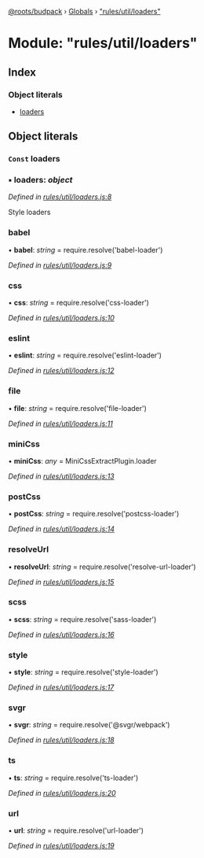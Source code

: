 [@roots/budpack](../README.md) › [Globals](../globals.md) › ["rules/util/loaders"](_rules_util_loaders_.md)

# Module: "rules/util/loaders"

## Index

### Object literals

* [loaders](_rules_util_loaders_.md#const-loaders)

## Object literals

### `Const` loaders

### ▪ **loaders**: *object*

*Defined in [rules/util/loaders.js:8](https://github.com/roots/bud-support/blob/a7a0906/src/budpack/builder/webpack/rules/util/loaders.js#L8)*

Style loaders

###  babel

• **babel**: *string* = require.resolve('babel-loader')

*Defined in [rules/util/loaders.js:9](https://github.com/roots/bud-support/blob/a7a0906/src/budpack/builder/webpack/rules/util/loaders.js#L9)*

###  css

• **css**: *string* = require.resolve('css-loader')

*Defined in [rules/util/loaders.js:10](https://github.com/roots/bud-support/blob/a7a0906/src/budpack/builder/webpack/rules/util/loaders.js#L10)*

###  eslint

• **eslint**: *string* = require.resolve('eslint-loader')

*Defined in [rules/util/loaders.js:12](https://github.com/roots/bud-support/blob/a7a0906/src/budpack/builder/webpack/rules/util/loaders.js#L12)*

###  file

• **file**: *string* = require.resolve('file-loader')

*Defined in [rules/util/loaders.js:11](https://github.com/roots/bud-support/blob/a7a0906/src/budpack/builder/webpack/rules/util/loaders.js#L11)*

###  miniCss

• **miniCss**: *any* = MiniCssExtractPlugin.loader

*Defined in [rules/util/loaders.js:13](https://github.com/roots/bud-support/blob/a7a0906/src/budpack/builder/webpack/rules/util/loaders.js#L13)*

###  postCss

• **postCss**: *string* = require.resolve('postcss-loader')

*Defined in [rules/util/loaders.js:14](https://github.com/roots/bud-support/blob/a7a0906/src/budpack/builder/webpack/rules/util/loaders.js#L14)*

###  resolveUrl

• **resolveUrl**: *string* = require.resolve('resolve-url-loader')

*Defined in [rules/util/loaders.js:15](https://github.com/roots/bud-support/blob/a7a0906/src/budpack/builder/webpack/rules/util/loaders.js#L15)*

###  scss

• **scss**: *string* = require.resolve('sass-loader')

*Defined in [rules/util/loaders.js:16](https://github.com/roots/bud-support/blob/a7a0906/src/budpack/builder/webpack/rules/util/loaders.js#L16)*

###  style

• **style**: *string* = require.resolve('style-loader')

*Defined in [rules/util/loaders.js:17](https://github.com/roots/bud-support/blob/a7a0906/src/budpack/builder/webpack/rules/util/loaders.js#L17)*

###  svgr

• **svgr**: *string* = require.resolve('@svgr/webpack')

*Defined in [rules/util/loaders.js:18](https://github.com/roots/bud-support/blob/a7a0906/src/budpack/builder/webpack/rules/util/loaders.js#L18)*

###  ts

• **ts**: *string* = require.resolve('ts-loader')

*Defined in [rules/util/loaders.js:20](https://github.com/roots/bud-support/blob/a7a0906/src/budpack/builder/webpack/rules/util/loaders.js#L20)*

###  url

• **url**: *string* = require.resolve('url-loader')

*Defined in [rules/util/loaders.js:19](https://github.com/roots/bud-support/blob/a7a0906/src/budpack/builder/webpack/rules/util/loaders.js#L19)*
